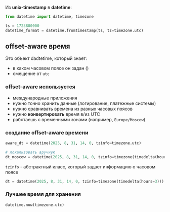 
Из **unix-timestamp** в **datetime**:

```python
from datetime import datetime, timezone

ts = 1723800000
datetime_format = datetime.fromtimestamp(ts, tz=timezone.utc)
```



## offset-aware время

Это объект dadtetime, который знает:
- в каком часовом поясе он задан ()
- смещение от `utc`

### offset-aware используется

- международные приложения
- нужно точно хранить данные (логирование, платежные системы)
- нужно сравнивать времена из разных часовых поясов
- нужно **конвертировать** время в/из UTC
- работаешь с временными зонами (например, `Europe/Moscow`)

### создание offset-aware времени

```python
aware_dt = datetime(2025, 8, 31, 14, 0, tzinfo=timezone.utc)

# локализовать вручную
dt_moscow = datetime(2025, 8, 31, 14, 0, tzinfo=timezone(timedelta(hours=3)))
```

`tzinfo` - абстрактный класс, который задает информацию о часовом поясе

```python
dt = datetime(2025, 8, 31, 14, 0, tzinfo=timezone(timedelta(hours=3)))
```

###  Лучшее время для хранения
```python
datetime.now(timezone.utc)
```
